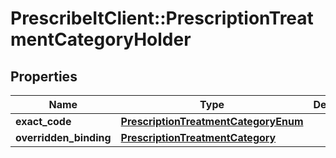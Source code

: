 # PrescribeItClient::PrescriptionTreatmentCategoryHolder

## Properties
Name | Type | Description | Notes
------------ | ------------- | ------------- | -------------
**exact_code** | [**PrescriptionTreatmentCategoryEnum**](PrescriptionTreatmentCategoryEnum.md) |  | [optional] 
**overridden_binding** | [**PrescriptionTreatmentCategory**](PrescriptionTreatmentCategory.md) |  | [optional] 

